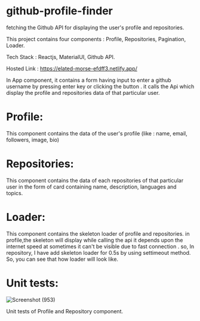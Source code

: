 
# github-profile-finder
fetching the Github API for displaying the user's profile and repositories.

This project contains four components : Profile, Repositories, Pagination, Loader.

Tech Stack : Reactjs, MaterialUI, Github API.

Hosted Link : https://elated-morse-efdff3.netlify.app/

In App component, it contains a form having input to enter a github username by pressing enter key or clicking the button . it calls the Api which display the profile and repositories data of that particular user.

# Profile:
This component contains the data of the user's profile (like : name, email, followers, image, bio)

# Repositories:
This component contains the data of each repositories of that particular user in the form of card containing name, description, languages and topics.

# Loader:
This component contains the skeleton loader of profile and repositories.
in profile,the skeleton will display while calling the api it depends upon the internet speed at sometimes it can't be visible due to fast connection . so, In repository, I have add skeleton loader for 0.5s by using settimeout method. So, you can see that how loader will look like.

# Unit tests:

![Screenshot (953)](https://user-images.githubusercontent.com/60606998/154247213-8c295b6a-7426-4d13-9e43-e3180339321d.png)

Unit tests of Profile and Repository component.
